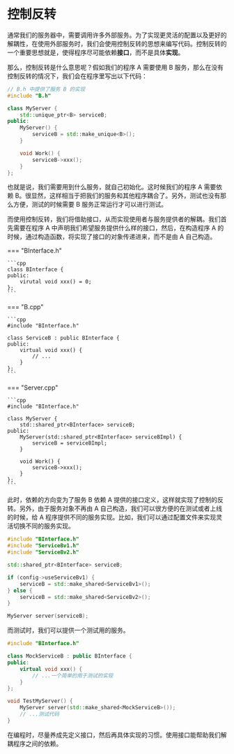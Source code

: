# 控制反转

通常我们的服务器中，需要调用许多外部服务。为了实现更灵活的配置以及更好的解耦性，在使用外部服务时，我们会使用控制反转的思想来编写代码。控制反转的一个重要思想就是，使得程序尽可能依赖**接口**，而不是具体**实现**。

那么，控制反转是什么意思呢？假如我们的程序 A 需要使用 B 服务，那么在没有控制反转的情况下，我们会在程序里写出以下代码：

```cpp
// B.h 中提供了服务 B 的实现
#include "B.h"

class MyServer {
    std::unique_ptr<B> serviceB;
public:
    MyServer() {
        serviceB = std::make_unique<B>();
    }

    void Work() {
        serviceB->xxx();
    }
};
```

也就是说，我们需要用到什么服务，就自己初始化。这时候我们的程序 A 需要依赖 B。很显然，这样相当于把我们的服务和其他程序耦合了。另外，测试也没有那么方便，测试的时候需要 B 服务正常运行才可以进行测试。

而使用控制反转，我们将借助接口，从而实现使用者与服务提供者的解耦。我们首先需要在程序 A 中声明我们希望服务提供什么样的接口，然后，在构造程序 A 的时候，通过构造函数，将实现了接口的对象传递进来，而不是由 A 自己构造。

=== "BInterface.h"

    ```cpp
    class BInterface {
    public:
        virutal void xxx() = 0;
    };
    ```
=== "B.cpp"

    ```cpp
    #include "BInterface.h"

    class ServiceB : public BInterface {
    public:
        virtual void xxx() {
            // ...
        }
    };
    ```

=== "Server.cpp"

    ```cpp
    #include "BInterface.h"

    class MyServer {
        std::shared_ptr<BInterface> serviceB;
    public:
        MyServer(std::shared_ptr<BInterface> serviceBImpl) {
            serviceB = serviceBImpl;
        }

        void Work() {
            serviceB->xxx();
        }
    };
    ```

此时，依赖的方向变为了服务 B 依赖 A 提供的接口定义，这样就实现了控制的反转。另外，由于服务对象不再由 A 自己构造，我们可以很方便的在测试或者上线的时候，给 A 程序提供不同的服务实现。比如，我们可以通过配置文件来实现灵活切换不同的服务实现。

```cpp
#include "BInterface.h"
#include "ServiceBv1.h"
#include "ServiceBv2.h"

std::shared_ptr<BInterface> serviceB;

if (config->useServiceBv1) {
    serviceB = std::make_shared<ServiceBv1>();
} else {
    serviceB = std::make_shared<ServiceBv2>();
}

MyServer server(serviceB);
```

而测试时，我们可以提供一个测试用的服务。

```cpp
#include "BInterface.h"

class MockServiceB : public BInterface {
public:
    virtual void xxx() {
        // ...一个简单的用于测试的实现
    }
};

void TestMyServer() {
    MyServer server(std::make_shared<MockServiceB>());
    // ...测试代码
}
```

在编程时，尽量养成先定义接口，然后再具体实现的习惯。使用接口能帮助我们解耦程序之间的依赖。